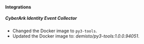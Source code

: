 
#### Integrations

##### CyberArk Identity Event Collector

- Changed the Docker image to `py3-tools`.
- Updated the Docker image to: *demisto/py3-tools:1.0.0.94051*.
